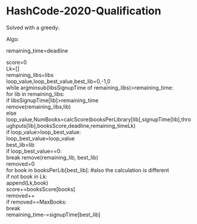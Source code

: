 # HashCode-2020-Qualification
Solved with a greedy:

Algo:

remaining_time=deadline

score=0 <br/>
Lk=[]<br/>
remaining_libs=libs<br/>
loop_value,loop_best_value,best_lib=0,-1,0<br/>
while argminsub(libsSignupTime of remaining_libs)>remaining_time:<br/>
	for lib in remaining_libs:<br/>
		if libsSignupTime[lib]>remaining_time<br/>
			remove(remaining_libs,lib)<br/>
		else <br/>
			loop_value,NumBooks=calcScore(booksPerLibrary[lib],signupTime[lib],throughputs[lib],booksScore,deadline,remaining_timeLk) <br/>
			if loop_value>loop_best_value:  <br/>
				loop_best_value=loop_value <br/>
				best_lib=lib <br/>
	if loop_best_value==0:<br/>
		break
	remove(remaining_lib, best_lib)<br/>
            removed=0 <br/>
	for book in booksPerLib[best_lib]:  #also the calculation is different <br/>
		if not book in Lk:  <br/>
			append(Lk,book)<br/>
			score+=booksScore[books]<br/>
			removed++ <br/>
		if removed==MaxBooks:<br/>
			break<br/>
	remaining_time-=signupTime[best_lib] <br/>


